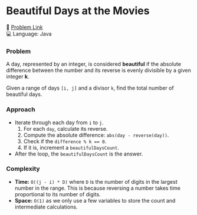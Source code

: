 # Beautiful Days at the Movies

🔗 [Problem Link](https://www.hackerrank.com/challenges/beautiful-days-at-the-movies/problem)  
💻 Language: Java

### Problem
A day, represented by an integer, is considered **beautiful** if the absolute difference between the number and its reverse is evenly divisible by a given integer **k**.

Given a range of days `[i, j]` and a divisor `k`, find the total number of beautiful days.

### Approach
- Iterate through each day from `i` to `j`.
    1. For each `day`, calculate its reverse.
    2. Compute the absolute difference: `abs(day - reverse(day))`.
    3. Check if the `difference % k == 0`.
    4. If it is, increment a `beautifulDaysCount`.
- After the loop, the `beautifulDaysCount` is the answer.

### Complexity
- **Time:** `O((j - i) * D)` where `D` is the number of digits in the largest number in the range. This is because reversing a number takes time proportional to its number of digits.
- **Space:** `O(1)` as we only use a few variables to store the count and intermediate calculations.

